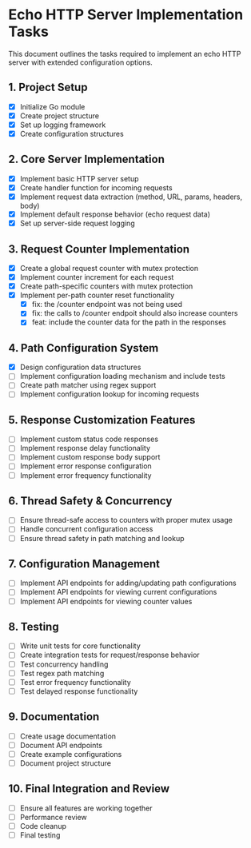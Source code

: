 # Echo HTTP Server Implementation Tasks

This document outlines the tasks required to implement an echo HTTP server with extended configuration options.

## 1. Project Setup
- [x] Initialize Go module
- [x] Create project structure
- [x] Set up logging framework
- [x] Create configuration structures

## 2. Core Server Implementation
- [x] Implement basic HTTP server setup
- [x] Create handler function for incoming requests
- [x] Implement request data extraction (method, URL, params, headers, body)
- [x] Implement default response behavior (echo request data)
- [x] Set up server-side request logging

## 3. Request Counter Implementation
- [x] Create a global request counter with mutex protection
- [x] Implement counter increment for each request
- [x] Create path-specific counters with mutex protection
- [x] Implement per-path counter reset functionality
  - [x] fix: the /counter endpoint was not being used
  - [x] fix: the calls to /counter endpoit should also increase counters 
  - [x] feat: include the counter data for the path in the responses

## 4. Path Configuration System
- [x] Design configuration data structures
- [ ] Implement configuration loading mechanism and include tests
- [ ] Create path matcher using regex support
- [ ] Implement configuration lookup for incoming requests

## 5. Response Customization Features
- [ ] Implement custom status code responses
- [ ] Implement response delay functionality
- [ ] Implement custom response body support
- [ ] Implement error response configuration
- [ ] Implement error frequency functionality

## 6. Thread Safety & Concurrency
- [ ] Ensure thread-safe access to counters with proper mutex usage
- [ ] Handle concurrent configuration access
- [ ] Ensure thread safety in path matching and lookup

## 7. Configuration Management
- [ ] Implement API endpoints for adding/updating path configurations
- [ ] Implement API endpoints for viewing current configurations
- [ ] Implement API endpoints for viewing counter values

## 8. Testing
- [ ] Write unit tests for core functionality
- [ ] Create integration tests for request/response behavior
- [ ] Test concurrency handling
- [ ] Test regex path matching
- [ ] Test error frequency functionality
- [ ] Test delayed response functionality

## 9. Documentation
- [ ] Create usage documentation
- [ ] Document API endpoints
- [ ] Create example configurations
- [ ] Document project structure

## 10. Final Integration and Review
- [ ] Ensure all features are working together
- [ ] Performance review
- [ ] Code cleanup
- [ ] Final testing